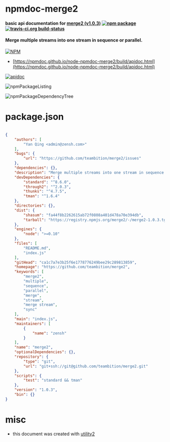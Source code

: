 # npmdoc-merge2

#### basic api documentation for  [merge2 (v1.0.3)](https://github.com/teambition/merge2)  [![npm package](https://img.shields.io/npm/v/npmdoc-merge2.svg?style=flat-square)](https://www.npmjs.org/package/npmdoc-merge2) [![travis-ci.org build-status](https://api.travis-ci.org/npmdoc/node-npmdoc-merge2.svg)](https://travis-ci.org/npmdoc/node-npmdoc-merge2)

#### Merge multiple streams into one stream in sequence or parallel.

[![NPM](https://nodei.co/npm/merge2.png?downloads=true&downloadRank=true&stars=true)](https://www.npmjs.com/package/merge2)

- [https://npmdoc.github.io/node-npmdoc-merge2/build/apidoc.html](https://npmdoc.github.io/node-npmdoc-merge2/build/apidoc.html)

[![apidoc](https://npmdoc.github.io/node-npmdoc-merge2/build/screenCapture.buildCi.browser.%252Ftmp%252Fbuild%252Fapidoc.html.png)](https://npmdoc.github.io/node-npmdoc-merge2/build/apidoc.html)

![npmPackageListing](https://npmdoc.github.io/node-npmdoc-merge2/build/screenCapture.npmPackageListing.svg)

![npmPackageDependencyTree](https://npmdoc.github.io/node-npmdoc-merge2/build/screenCapture.npmPackageDependencyTree.svg)



# package.json

```json

{
    "authors": [
        "Yan Qing <admin@zensh.com>"
    ],
    "bugs": {
        "url": "https://github.com/teambition/merge2/issues"
    },
    "dependencies": {},
    "description": "Merge multiple streams into one stream in sequence or parallel.",
    "devDependencies": {
        "standard": "^8.6.0",
        "through2": "^2.0.3",
        "thunks": "^4.7.5",
        "tman": "^1.6.4"
    },
    "directories": {},
    "dist": {
        "shasum": "fa44f8b2262615ab72f0808a401d478a70e394db",
        "tarball": "https://registry.npmjs.org/merge2/-/merge2-1.0.3.tgz"
    },
    "engines": {
        "node": ">=0.10"
    },
    "files": [
        "README.md",
        "index.js"
    ],
    "gitHead": "ca1c7a7e3b25f6e1778776249bee29c289813859",
    "homepage": "https://github.com/teambition/merge2",
    "keywords": [
        "merge2",
        "multiple",
        "sequence",
        "parallel",
        "merge",
        "stream",
        "merge stream",
        "sync"
    ],
    "main": "index.js",
    "maintainers": [
        {
            "name": "zensh"
        }
    ],
    "name": "merge2",
    "optionalDependencies": {},
    "repository": {
        "type": "git",
        "url": "git+ssh://git@github.com/teambition/merge2.git"
    },
    "scripts": {
        "test": "standard && tman"
    },
    "version": "1.0.3",
    "bin": {}
}
```



# misc
- this document was created with [utility2](https://github.com/kaizhu256/node-utility2)
